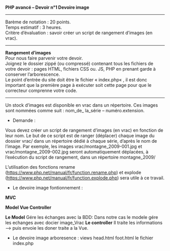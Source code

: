 **PHP avancé – Devoir n°1 Devoire image**
*****************************
Barème de notation : 20 points.
<br/>Temps estimatif : 3 heures.  
Critère d’évaluation : savoir créer un script de rangement d’images (en vrac).      
*****************************
__Rangement d’images__
<br/>Pour nous faire parvenir votre devoir.
<br/>Joignez le dossier zippé (ou compressé) contenant tous les fichiers de votre devoir : pages HTML, fichiers CSS
ou. JS, PHP en prenant garde à conserver l’arborescence.
<br/>Le point d’entrée du site doit être le fichier « index.php« , il est donc important que la première page à exécuter
soit cette page pour que le correcteur comprenne votre code.
*****************************
Un stock d’images est disponible en vrac dans un répertoire. Ces images sont nommées comme suit : nom_de_
la_série – numéro.extension.

* Demande :

Vous devez créer un script de rangement d’images (en vrac) en fonction de leur nom. Le but de ce script est de
ranger (déplacer) chaque image du dossier vrac/ dans un répertoire dédié à chaque série, d’après le nom de
l’image. Par exemple, les images vrac/montagne_2009-001.jpg et vrac/montagne_2009-002.jpg seront automatiquement
déplacées, à l’exécution du script de rangement, dans un répertoire montagne_2009/

L’utilisation des fonctions rename (https://www.php.net/manual/fr/function.rename.php) et explode
(https://www.php.net/manual/fr/function.explode.php) sera utile à ce travail.

* Le devoire image fontionnement :

__MVC__

__Model Vue Controller__

__Le Model__ Gére les échanges avec la BDD: Dans notre cas le modele gére les echanges avec  docier image_Vrac
__Le controller__ Il traite les informations --> puis envoie les doner traite a la Vue.

* Le devoire image arboresence :
views
head.html foot.html
le fichier index.php
